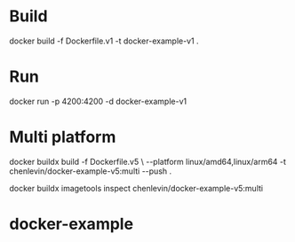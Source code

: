 # Build
docker build -f Dockerfile.v1 -t docker-example-v1 .


# Run
docker run -p 4200:4200 -d docker-example-v1


# Multi platform 

docker buildx build -f Dockerfile.v5 \\
 --platform linux/amd64,linux/arm64 -t chenlevin/docker-example-v5:multi --push .


docker buildx imagetools inspect chenlevin/docker-example-v5:multi
# docker-example
